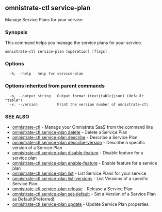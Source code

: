 ## omnistrate-ctl service-plan

Manage Service Plans for your service

### Synopsis

This command helps you manage the service plans for your service.

```
omnistrate-ctl service-plan [operation] [flags]
```

### Options

```
  -h, --help   help for service-plan
```

### Options inherited from parent commands

```
  -o, --output string   Output format (text|table|json) (default "table")
  -v, --version         Print the version number of omnistrate-ctl
```

### SEE ALSO

- [omnistrate-ctl](omnistrate-ctl.md) - Manage your Omnistrate SaaS from the command line
- [omnistrate-ctl service-plan delete](omnistrate-ctl_service-plan_delete.md) - Delete a Service Plan
- [omnistrate-ctl service-plan describe](omnistrate-ctl_service-plan_describe.md) - Describe a Service Plan
- [omnistrate-ctl service-plan describe-version](omnistrate-ctl_service-plan_describe-version.md) - Describe a specific version of a Service Plan
- [omnistrate-ctl service-plan disable-feature](omnistrate-ctl_service-plan_disable-feature.md) - Disable feature for a service plan
- [omnistrate-ctl service-plan enable-feature](omnistrate-ctl_service-plan_enable-feature.md) - Enable feature for a service plan
- [omnistrate-ctl service-plan list](omnistrate-ctl_service-plan_list.md) - List Service Plans for your service
- [omnistrate-ctl service-plan list-versions](omnistrate-ctl_service-plan_list-versions.md) - List Versions of a specific Service Plan
- [omnistrate-ctl service-plan release](omnistrate-ctl_service-plan_release.md) - Release a Service Plan
- [omnistrate-ctl service-plan set-default](omnistrate-ctl_service-plan_set-default.md) - Set a Version of a Service Plan as Default(Preferred)
- [omnistrate-ctl service-plan update](omnistrate-ctl_service-plan_update.md) - Update Service Plan properties
